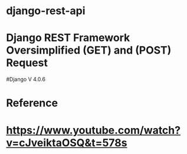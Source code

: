 # django-rest-api



# Django REST Framework Oversimplified  (GET) and (POST) Request

#Django V 4.0.6

# Reference

# https://www.youtube.com/watch?v=cJveiktaOSQ&t=578s



